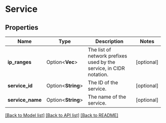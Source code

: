 # Service

## Properties

Name | Type | Description | Notes
------------ | ------------- | ------------- | -------------
**ip_ranges** | Option<**Vec<String>**> | The list of network prefixes used by the service, in CIDR notation. | [optional]
**service_id** | Option<**String**> | The ID of the service. | [optional]
**service_name** | Option<**String**> | The name of the service. | [optional]

[[Back to Model list]](../README.md#documentation-for-models) [[Back to API list]](../README.md#documentation-for-api-endpoints) [[Back to README]](../README.md)


